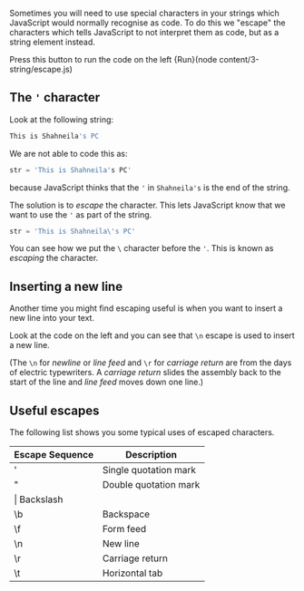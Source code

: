Sometimes you will need to use special characters in your strings which JavaScript would normally recognise as code. To do this we "escape" the characters which tells JavaScript to not interpret them as code, but as a string element instead.

Press this button to run the code on the left {Run}(node content/3-string/escape.js)

## The `'` character
Look at the following string:

```javascript
This is Shahneila's PC
```

We are not able to code this as: 

```javascript
str = 'This is Shahneila's PC'
```

because JavaScript thinks that the `'` in `Shahneila's` is the end of the string.

The solution is to *escape* the character. This lets JavaScript know that we want to use the `'` as part of the string.

```javascript
str = 'This is Shahneila\'s PC'
```

You can see how we put the `\` character before the `'`. This is known as *escaping* the character.

## Inserting a new line
Another time you might find escaping useful is when you want to insert a new line into your text.

Look at the code on the left and you can see that `\n` escape is used to insert a new line.

(The `\n` for *newline* or *line feed* and `\r` for *carriage return* are from the days of electric typewriters. A *carriage return* slides the assembly back to the start of the line and *line feed* moves down one line.)

## Useful escapes
The following list shows you some typical uses of escaped characters. 

| Escape Sequence | Description |
|-|-|
|\'|	Single quotation mark|
|\"|	Double quotation mark|
|\\|	Backslash|
|\b|	Backspace|
|\f|	Form feed|
|\n|	New line|
|\r|	Carriage return|
|\t|	Horizontal tab|
